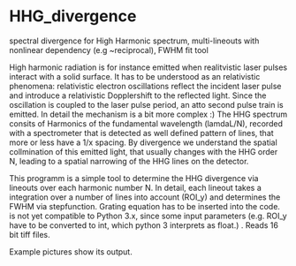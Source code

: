 # HHG_divergence
spectral divergence for High Harmonic spectrum, multi-lineouts with nonlinear dependency (e.g ~reciprocal), FWHM fit tool

High harmonic radiation is for instance emitted when realitvistic laser pulses interact with a solid surface. 
It has to be understood as an relativistic phenomena: relativistic electron oscillations reflect the incident 
laser pulse and introduce a relativistic Dopplershift to the reflected light. Since the oscillation is coupled
to the laser pulse period, an atto second pulse train is emitted. In detail the mechanism is a bit more complex :)
The HHG spectrum consits of Harmonics of the fundamental wavelength (lamdaL/N), recorded with a spectrometer
that is detected as well defined pattern of lines, that more or less have a 1/x spacing. 
By divergence we understand the spatial collmination of this emitted light, that usually changes with the HHG
order N, leading to a spatial narrowing of the HHG lines on the detector. 

This programm is a simple tool to determine the HHG divergence via lineouts over each harmonic number N. 
In detail, each lineout takes a integration over a number of lines into account (ROI_y) and determines 
the FWHM via stepfunction. Grating equation has to be inserted into the code. 
is not yet compatible to Python 3.x, since some input parameters (e.g. ROI_y have to be converted to int, 
which python 3 interprets as float.) . Reads 16 bit tiff files.

Example pictures show its output.
